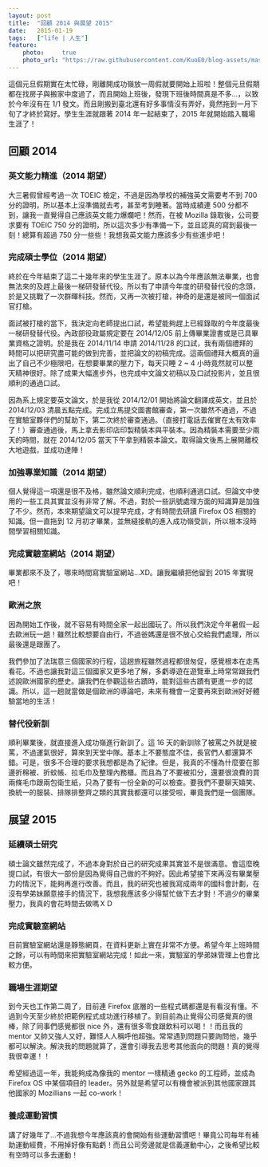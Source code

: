 ```yaml
---
layout: post
title:  "回顧 2014 與展望 2015"
date:   2015-01-19
tags:   ["life | 人生"]
feature:
    photo:     true
    photo_url: "https://raw.githubusercontent.com/KuoE0/blog-assets/master/feature-photos/2015-01-19-look-back-2014-and-look-ahead-2015.jpg"
---
```


這個元旦假期實在太忙碌，剛離開成功嶺放一周假就要開始上班啦！整個元旦假期都在找房子與搬家中度過了，而且開始上班後，發現下班後時間真是不多...，以致於今年沒有在 1/1 發文。而且剛搬到臺北還有好多事情沒有弄好，竟然拖到一月下旬了才終於寫好。學生生涯就跟著 2014 年一起結束了，2015 年就開始踏入職場生涯了！

## 回顧 2014

### 英文能力精進（2014 期望）

大三暑假曾經考過一次 TOEIC 檢定，不過是因為學校的補強英文需要考不到 700 分的證明，所以基本上沒準備就去考，甚至考到睡著。當時成績連 500 分都不到，讓我一直覺得自己應該英文能力爆爛吧！然而，在被 Mozilla 錄取後，公司要求要有 TOEIC 750 分的證明，所以這次多少有準備一下，並且認真的寫到最後一刻！總算有超過 750 分一些些！我想我英文能力應該多少有些進步吧！

### 完成碩士學位（2014 期望）

終於在今年結束了這二十幾年來的學生生涯了。原本以為今年應該無法畢業，也會無法來的及趕上最後一梯研發替代役。所以有了申請今年度的研發替代役的念頭，於是又挑戰了一次群暉科技。然而，又再一次被打槍，神奇的是還是被同一個面試官打槍。

面試被打槍的當下，我決定向老師提出口試，希望能夠趕上已經錄取的今年度最後一梯研發替代役。內政部役政屬規定要在 2014/12/05 前上傳畢業證書或是已具畢業資格之證明。於是我在 2014/11/14 申請 2014/11/28 的口試，我有兩個禮拜的時間可以把研究盡可能的做到完善，並把論文的初稿完成。這兩個禮拜大概真的逼出了自己不少極限吧，在想要畢業的壓力下，每天只睡 2 ~ 4 小時竟然就可以整天精神很好。除了成果大幅進步外，也完成中文論文初稿以及口試投影片，並且很順利的通過口試。

因為系上規定要英文論文，於是我從 2014/12/01 開始將論文翻譯成英文，並且於 2014/12/03 清晨五點完成。完成立馬提交圖書館審查，第一次雖然不通過，不過在實驗室夥伴們的幫助下，第二次終於審查通過。（直接打電話去催實在太有效率了！）審查通過後，馬上拿去影印店印製精裝本與平裝本。因為精裝本需要至少兩天的時間，就在 2014/12/05 當天下午拿到精裝本論文。取得論文後馬上展開離校大地遊戲，並成功達陣！

### 加強專業知識（2014 期望）

個人覺得這一項還是很不及格，雖然論文順利完成，也順利通過口試。但論文中使用的一些工具其實並沒有非常了解。不過，對於一些訊號處理方面的知識算是加強了不少。然而，本來期望論文可以提早完成，才有時間去研讀 Firefox OS 相關的知識。但一直拖到 12 月初才畢業，並無縫接軌的進入成功嶺受訓，所以根本沒時間學習相關知識。

### 完成實驗室網站（2014 期望）

畢業都來不及了，哪來時間寫實驗室網站...XD。讓我繼續把他留到 2015 年實現吧！

### 歐洲之旅

因為開始工作後，就不容易有時間全家一起出國玩了。所以我們決定今年暑假一起去歐洲玩一趟！雖然比較想要自由行，不過爸媽還是很不放心交給我們處理，所以最後還是跟團了。

我們參加了法瑞意三個國家的行程，這趟旅程雖然過程都很匆促，感覺根本在走馬看花。不過也讓我對這三個國家又更多地了解，多虧導遊在遊覽車上時常常跟我們述說歐洲國家的歷史。讓我們在參觀這些古蹟時，能對這些古蹟有更進一步的認識。所以，這一趟就當做是個歐洲的導論吧，未來有機會一定要再來到歐洲好好體驗當地的生活！

### 替代役新訓

順利畢業後，就直接進入成功嶺進行新訓了。這 16 天的新訓除了被罵之外就是被罵，不過運氣很好，算來到天堂中隊。基本上不要態度不佳，長官們人都還算不錯。可是，很多不合理的要求我想都是為了紀律。但是，我真的不懂為什麼要在那邊折棉被、折蚊帳、拉毛巾及整理內務櫃。而且為了不要被扣分，還要很浪費的買兩條毛巾跟兩包衛生紙，只為了要有一份全新的可以檢查。要我們不要聊天嬉笑、換統一的服裝、排隊排整齊之類的其實我都還可以接受啦，畢竟我們是一個團隊。

## 展望 2015

### 延續碩士研究

碩士論文雖然完成了，不過本身對於自己的研究成果其實並不是很滿意。會這麼晚提口試，有很大一部份是因為覺得自己做的不夠好。因此希望接下來再沒有畢業壓力的情況下，能夠再進行改善。而且，我的研究也被我寫成兩年的國科會計劃，在沒有學弟妹願意接手的情況下，我想我應該多少得幫忙做下去才對！不過少的畢業壓力，我真的會花時間去做嗎ＸＤ

### 完成實驗室網站

目前實驗室網站還是靜態網頁，在資料更新上實在非常不方便。希望今年上班時間之餘，可以有時間來把實驗室網站完成！如此一來，實驗室的學弟妹管理上也會比較方便。

### 職場生涯期望

到今天也工作第二周了，目前連 Firefox 底層的一些程式碼都還是有看沒有懂。不過到今天至少終於把範例程式成功進行移植了。到目前為止覺得公司感覺真的很棒，除了同事們感覺都很 nice 外，還有很多零食跟飲料可以喝！！而且我的 mentor 又帥又強人又好，難怪人人稱呼他超強。常常遇到問題只要詢問他，幾乎都可以解決。解決我的問題就算了，還會引導我去思考其他面向的問題！真的覺得我很幸運！！

希望經過這一年，我能夠成為像我的 mentor 一樣精通 gecko 的工程師，並成為 Firefox OS 中某個項目的 leader。另外就是希望可以有機會被派到其他國家跟其他國家的 Mozillians 一起 co-work！

### 養成運動習慣

講了好幾年了...不過我想今年應該真的會開始有些運動習慣吧！畢竟公司每年有補助運動經費，不用掉好像有點虧！而且公司旁邊就是信義運動中心，之後希望比較有空時可以多去運動！
